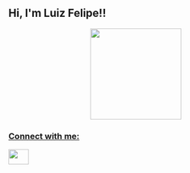## Hi, I'm Luiz Felipe!!
<div align="center">
  <a href="https://github.com/LuizFVSantos">
  <img height="180em" src="https://github-readme-stats.vercel.app/api/top-langs/?username=LuizFVSantos&layout=compact&langs_count=7&theme=dracula"/>
</div>

<h3 align="left">Connect with me:</h3>
<p align="left">
<a href="https://www.linkedin.com/in/luiz-felipe-viana-dos-santos-94ab95225/)" target="blank"><img align="center" src="https://raw.githubusercontent.com/rahuldkjain/github-profile-readme-generator/master/src/images/icons/Social/linked-in-alt.svg" alt="" height="30" width="40" /></a>
</p>

